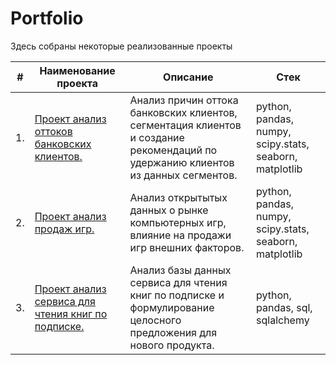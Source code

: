 # Portfolio

Здесь собраны некоторые реализованные проекты

| #    | Наименование проекта                | Описание                                                     | Стек                                                         |
| ---- | ------------------------------------------------------------ | ------------------------------------------------------------ | ------------------------------------------------------------ |
| 1.   | [Проект анализ оттоков банковских клиентов.](https://github.com/APolisakov/Portfolio/blob/main/customer_outflow/customer_outflow.ipynb) | Анализ причин оттока банковских клиентов, сегментация клиентов и создание рекомендаций по удержанию клиентов из данных сегментов. | python, pandas, numpy, scipy.stats, seaborn, matplotlib |
| 2.   | [Проект анализ продаж игр.](https://github.com/APolisakov/Portfolio/blob/main/geme_sale/Game_sale.ipynb) | Анализ открытытых данных о рынке компьютерных игр, влияние на продажи игр внешних факторов. | python, pandas, numpy, scipy.stats, seaborn, matplotlib      |
| 3.   | [Проект анализ сервиса для чтения книг по подписке.](https://github.com/APolisakov/Portfolio/blob/main/reading_service/reading_service.ipynb) | Анализ базы данных сервиса для чтения книг по подписке и формулирование целосного предложения для нового продукта.             | python, pandas, sql, sqlalchemy  |


